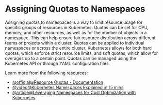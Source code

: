 # Assigning Quotas to Namespaces

Assigning quotas to namespaces is a way to limit resource usage for specific groups of resources in Kubernetes. Quotas can be set for CPU, memory, and other resources, as well as for the number of objects in a namespace. This can help ensure fair resource distribution across different teams or projects within a cluster. Quotas can be applied to individual namespaces or across the entire cluster. Kubernetes allows for both hard quotas, which enforce strict resource limits, and soft quotas, which allow for overages up to a certain point. Quotas can be managed using the Kubernetes API or through YAML configuration files.

Learn more from the following resources:

- [@official@Resource Quotas - Documentation](https://kubernetes.io/docs/concepts/policy/resource-quotas/)
- [@video@Kubernetes Namespaces Explained in 15 mins](https://www.youtube.com/watch?v=K3jNo4z5Jx8)
- [@article@Leveraging Namespaces for Cost Optimization with Kubernetes](https://thenewstack.io/leveraging-namespaces-for-cost-optimization-with-kubernetes/)
